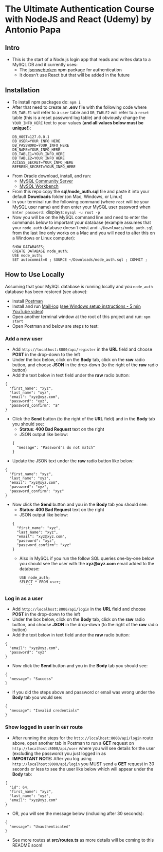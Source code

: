 # The Ultimate Authentication Course with NodeJS and React (Udemy) by Antonio Papa
## Intro
- This is the start of a Node.js login app that reads and writes data to a MySQL DB and it currently uses:
   - The [jsonwebtoken](https://www.npmjs.com/package/jsonwebtoken) npm package for authentication
   - It doesn't use React but that will be added in the future

## Installation
- To install npm packages do:
  `npm i`
- After that need to create an __.env__ file with the following code where `DB_TABLE1` will refer to a `user` table and `DB_TABLE2` will refer to a `reset` table (this is a reset password log table) and obviously change the `YOUR_INFO_HERE` text to your values (__and all values below must be unique!__):
  ```
  DB_HOST=127.0.0.1
  DB_USER=YOUR_INFO_HERE
  DB_PASSWORD=YOUR_INFO_HERE
  DB_NAME=YOUR_INFO_HERE
  DB_TABLE1=YOUR_INFO_HERE
  DB_TABLE2=YOUR_INFO_HERE
  ACCESS_SECRET=YOUR_INFO_HERE
  REFRESH_SECRET=YOUR_INFO_HERE
    ```
- From Oracle download, install, and run:
  - [MySQL Community Server](https://dev.mysql.com/downloads/mysql/)
  - [MySQL Workbench](https://www.mysql.com/products/workbench/)
- From this repo copy the __sql/node_auth.sql__ file and paste it into your default __Downloads__ folder (on Mac, Windows, or Linux)
- In your terminal run the following command (where `root` will be your MySQL user name) and then enter your MySQL user password when `Enter password:` displays:
  `mysql -u root -p`
- Now you will be on the MySQL command line and need to enter the commands below to important your database (example assumes that your `node_auth` database doesn't exist and `~/Downloads/node_auth.sql` from the last line only works on a Mac and you will need to alter this on a Windows or Linux computer):
  ```
  SHOW DATABASES;
  CREATE DATABASE node_auth;
  USE node_auth;
  SET autocommit=0 ; SOURCE ~/Downloads/node_auth.sql ; COMMIT ;
  ```  

## How to Use Locally
Assuming that your MySQL database is running locally and you `node_auth` database has been restored (see above):
- Install [Postman](https://www.postman.com/downloads/)
- Install and run [MailHog](https://github.com/mailhog/MailHog) ([see Windows setup instructions - 5 min YouTube video](https://www.youtube.com/watch?v=Vv-T-XK5WjI))
- Open another terminal window at the root of this project and run:
  `npm start`
- Open Postman and below are steps to test:

### Add a new user
- Add `http://localhost:8000/api/register` in the __URL__ field and choose __POST__ in the drop-down to the left 
- Under the box below, click on the __Body__ tab, click on the __raw__ radio button, and choose __JSON__ in the drop-down (to the right of the __raw__ radio button)
- Add the text below in text field under the __raw__ radio button:
```
{
  "first_name": "xyz",
  "last_name": "xyz",
  "email": "xyz@xyz.com",
  "password": "xyz",
  "password_confirm": "a"
}
```
- Click the __Send__ button (to the right of the __URL__ field) and in the __Body__ tab you should see:
  - __Status: 400 Bad Request__ text on the right
  - JSON output like below:
  ```
  {
    "message": "Password's do not match"
  }
  ```
- Update the JSON text under the __raw__ radio button like below:
```
{
  "first_name": "xyz",
  "last_name": "xyz",
  "email": "xyz@xyz.com",
  "password": "xyz",
  "password_confirm": "xyz"
}
```
- Now click the __Send__ button and you in the __Body__ tab you should see:
  - __Status: 400 Bad Request__ text on the right
  - JSON output like below:
  ```
  {
    "first_name": "xyz",
    "last_name": "xyz",
    "email": "xyz@xyz.com",
    "password": "xyz",
    "password_confirm": "xyz"
  }
  ```
  - Also in MySQL if you run the follow SQL queries one-by-one below you should see the user with the __xyz@xyz.com__ email added to the database:
      ```
      USE node_auth;
      SELECT * FROM user;
         ```
### Log in as a user
- Add `http://localhost:8000/api/login` in the __URL__ field and choose __POST__ in the drop-down to the left 
- Under the box below, click on the __Body__ tab, click on the __raw__ radio button, and choose __JSON__ in the drop-down (to the right of the __raw__ radio button)
- Add the text below in text field under the __raw__ radio button:
```
{
  "email": "xyz@xyz.com",
  "password": "xyz"
}
```
- Now click the __Send__ button and you in the __Body__ tab you should see:
```
{
  "message": "Success"
}
```
- If you did the steps above and password or email was wrong under the __Body__ tab you would see:
```
{
  "message": "Invalid credentials"
}    
```

### Show logged in user in `GET` route
- After running the steps for the `http://localhost:8000/api/login` route above, open another tab in Postman to run a __GET__ request on `http://localhost:8000/api/user` where you will see details for the user (excluding the password) you just logged in as
- __IMPORTANT NOTE:__ After you log using  `http://localhost:8000/api/login` you MUST send a __GET__ request in 30 seconds or less to see the user like below which will appear under the __Body__ tab:
```
{
  "id": 64,
  "first_name": "xyz",
  "last_name": "xyz",
  "email": "xyz@xyz.com"
}
```
- OR, you will see the message below (including after 30 seconds):
```
{
  "message": "Unauthenticated"
}
``` 
- See more routes at __src/routes.ts__ as more details will be coming to this README soon!   